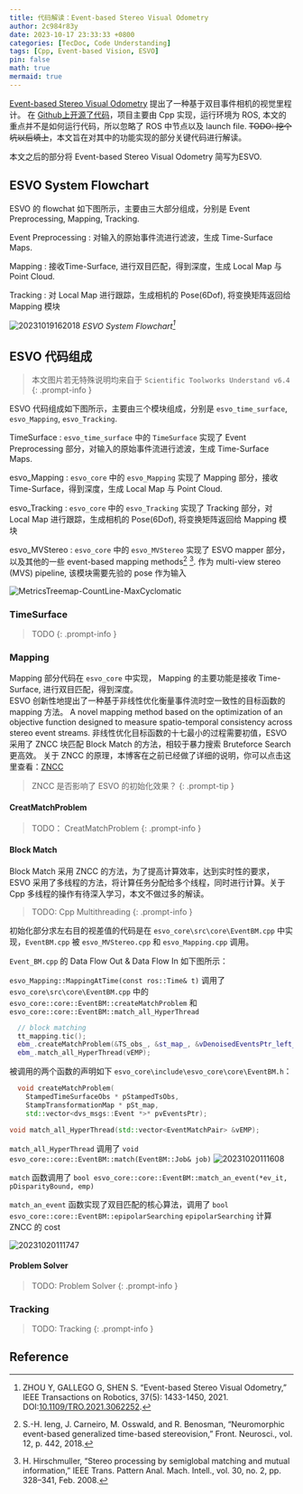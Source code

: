 ```yaml
---
title: 代码解读：Event-based Stereo Visual Odometry
author: 2c984r83y
date: 2023-10-17 23:33:33 +0800
categories: [TecDoc, Code Understanding]
tags: [Cpp, Event-based Vision, ESVO]
pin: false
math: true
mermaid: true
---
```

[Event-based Stereo Visual Odometry](https://doi.org/10.1109/TRO.2021.3062252) 提出了一种基于双目事件相机的视觉里程计。
在 [Github上开源了代码](https://github.com/HKUST-Aerial-Robotics/ESVO.git)，项目主要由 Cpp 实现，运行环境为 ROS, 本文的重点并不是如何运行代码，所以忽略了 ROS 中节点以及 launch file.  ~~TODO: 挖个坑以后填上~~，本文旨在对其中的功能实现的部分关键代码进行解读。

本文之后的部分将 Event-based Stereo Visual Odometry 简写为ESVO.

## ESVO System Flowchart

ESVO 的 flowchat 如下图所示，主要由三大部分组成，分别是 Event Preprocessing, Mapping, Tracking.

Event Preprocessing
: 对输入的原始事件流进行滤波，生成 Time-Surface Maps.  

Mapping
: 接收Time-Surface, 进行双目匹配，得到深度，生成 Local Map 与 Point Cloud.

Tracking
: 对 Local Map 进行跟踪，生成相机的 Pose(6Dof), 将变换矩阵返回给 Mapping 模块

![20231019162018](https://raw.githubusercontent.com/2c984r83y/2c984r83y.github.io/master/images/20231019162018.png)
_ESVO System Flowchart[^1]_

## ESVO 代码组成

> 本文图片若无特殊说明均来自于 `Scientific Toolworks Understand v6.4`
{: .prompt-info }

ESVO 代码组成如下图所示，主要由三个模块组成，分别是 `esvo_time_surface`, `esvo_Mapping`, `esvo_Tracking`.  

TimeSurface
: `esvo_time_surface` 中的 `TimeSurface` 实现了 Event Preprocessing 部分，对输入的原始事件流进行滤波，生成 Time-Surface Maps.  

esvo_Mapping
: `esvo_core` 中的 `esvo_Mapping` 实现了 Mapping 部分，接收Time-Surface，得到深度，生成 Local Map 与 Point Cloud.  

esvo_Tracking
: `esvo_core` 中的 `esvo_Tracking` 实现了 Tracking 部分，对 Local Map 进行跟踪，生成相机的 Pose(6Dof), 将变换矩阵返回给 Mapping 模块  

esvo_MVStereo
: `esvo_core` 中的 `esvo_MVStereo` 实现了 ESVO mapper 部分，以及其他的一些 event-based mapping methods[^2] [^3]. 作为 multi-view stereo (MVS) pipeline, 该模块需要先验的 pose 作为输入

![MetricsTreemap-CountLine-MaxCyclomatic](https://raw.githubusercontent.com/2c984r83y/2c984r83y.github.io/master/images/MetricsTreemap-CountLine-MaxCyclomatic.png)

### TimeSurface

> TODO
{: .prompt-info }

### Mapping

Mapping 部分代码在 `esvo_core` 中实现， Mapping 的主要功能是接收 Time-Surface, 进行双目匹配，得到深度。  
ESVO 创新性地提出了一种基于非线性优化衡量事件流时空一致性的目标函数的 mapping 方法。
A novel mapping method based on the optimization of an objective function designed to measure spatio-temporal consistency across stereo event streams.
非线性优化目标函数的十七最小的过程需要初值，ESVO 采用了 ZNCC 块匹配 Block Match 的方法，相较于暴力搜索 Bruteforce Search 更高效。
关于 ZNCC 的原理，本博客在之前已经做了详细的说明，你可以点击这里查看：[ZNCC](https://2c984r83y.github.io/posts/NCC_ZNCC/ "ZNCC")
> ZNCC 是否影响了 ESVO 的初始化效果？
{: .prompt-tip }

#### CreatMatchProblem

> TODO： CreatMatchProblem
{: .prompt-info }

#### Block Match

Block Match 采用 ZNCC 的方法，为了提高计算效率，达到实时性的要求，ESVO 采用了多线程的方法，将计算任务分配给多个线程，同时进行计算。关于 Cpp 多线程的操作有待深入学习，本文不做过多的解读。

> TODO: Cpp Multithreading
{: .prompt-info }

初始化部分求左右目的视差值的代码是在 `esvo_core\src\core\EventBM.cpp` 中实现，`EventBM.cpp` 被 `esvo_MVStereo.cpp` 和 `esvo_Mapping.cpp` 调用。

`Event_BM.cpp` 的 Data Flow Out & Data Flow In 如下图所示：

`esvo_Mapping::MappingAtTime(const ros::Time& t)` 调用了 `esvo_core\src\core\EventBM.cpp` 中的 `esvo_core::core::EventBM::createMatchProblem` 和 `esvo_core::core::EventBM::match_all_HyperThread`

```cpp
  // block matching
  tt_mapping.tic();
  ebm_.createMatchProblem(&TS_obs_, &st_map_, &vDenoisedEventsPtr_left_);
  ebm_.match_all_HyperThread(vEMP);
```

被调用的两个函数的声明如下 `esvo_core\include\esvo_core\core\EventBM.h`：

```cpp
  void createMatchProblem(
    StampedTimeSurfaceObs * pStampedTsObs,
    StampTransformationMap * pSt_map,
    std::vector<dvs_msgs::Event *>* pvEventsPtr);
```

```cpp
void match_all_HyperThread(std::vector<EventMatchPair> &vEMP);
```

`match_all_HyperThread` 调用了 `void esvo_core::core::EventBM::match(EventBM::Job& job)`
![20231020111608](https://raw.githubusercontent.com/2c984r83y/2c984r83y.github.io/master/images/20231020111608.png)

`match` 函数调用了 `bool esvo_core::core::EventBM::match_an_event(*ev_it, pDisparityBound, emp)`

`match_an_event` 函数实现了双目匹配的核心算法，调用了 `bool esvo_core::core::EventBM::epipolarSearching`
`epipolarSearching` 计算 ZNCC 的 cost

![20231020111747](https://raw.githubusercontent.com/2c984r83y/2c984r83y.github.io/master/images/20231020111747.png)

#### Problem Solver

> TODO: Problem Solver
{: .prompt-info }

### Tracking

> TODO: Tracking
{: .prompt-info }

## Reference

[^1]: ZHOU Y, GALLEGO G, SHEN S. “Event-based Stereo Visual Odometry,” IEEE Transactions on Robotics, 37(5): 1433-1450, 2021. DOI:[10.1109/TRO.2021.3062252](https://doi.org/10.1109/TRO.2021.3062252).
[^2]: S.-H. Ieng, J. Carneiro, M. Osswald, and R. Benosman, “Neuromorphic event-based generalized time-based stereovision,” Front. Neurosci., vol. 12, p. 442, 2018.  
[^3]: H. Hirschmuller, “Stereo processing by semiglobal matching and mutual information,” IEEE Trans. Pattern Anal. Mach. Intell., vol. 30, no. 2, pp. 328–341, Feb. 2008.
